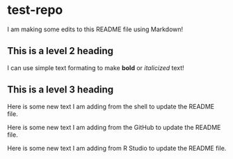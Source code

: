 # test-repo

I am making some edits to this README file using Markdown!

## This is a level 2 heading

I can use simple text formating to make **bold** or *italicized* text!

## This is a level 3 heading

Here is some new text I am adding from the shell to update the README file.

Here is some new text I am adding from the GitHub to update the README file.

Here is some new text I am adding from R Studio to update the README file.